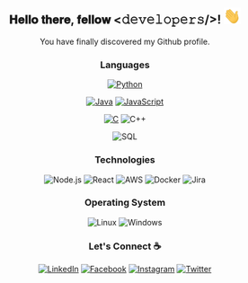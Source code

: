 <!--
**arch1902/arch1902** is a ✨ _special_ ✨ repository because its `README.md` (this file) appears on your GitHub profile.-->
<div align="center">
<h2> 𝐇𝐞𝐥𝐥𝐨 𝐭𝐡𝐞𝐫𝐞, 𝐟𝐞𝐥𝐥𝐨𝐰 <𝚍𝚎𝚟𝚎𝚕𝚘𝚙𝚎𝚛𝚜/>! <img src="https://github.com/ABSphreak/ABSphreak/blob/master/gifs/Hi.gif" width="30px"></h2>
</div>

<div align="center">

You have finally discovered my Github profile. <br>





### Languages

[![Python](https://img.shields.io/badge/-Python-000?&logo=python)](https://github.com/adamalston?tab=repositories&q=&type=&language=python)

[![Java](https://img.shields.io/badge/-Java-000?&logo=Java&logoColor=007396)](https://github.com/adamalston?tab=repositories&q=&type=&language=java)
[![JavaScript](https://img.shields.io/badge/-JavaScript-000?&logo=JavaScript&logoColor=ddc508)](https://github.com/Abhinav1004/Railway-reservation-system)

[![C](https://img.shields.io/badge/-C-000?&logo=C)](https://github.com/adamalston?tab=repositories&q=&type=&language=c)
![C++](https://img.shields.io/badge/-C++-000?&logo=c%2b%2b&logoColor=00599C)

![SQL](https://img.shields.io/badge/-SQL-000?&logo=MySQL&logoColor=4479A1)

<!-- ### Skills 

![Machine Learning](https://previews.123rf.com/images/antonshaparenko/antonshaparenko1809/antonshaparenko180900906/108745601-machine-learning-icon-monochrome-style-design-from-machine-learning-collection-ux-and-ui-pixel-perfe.jpg)
![Deep Learning]
![Natural Language Processing]
![Computer Vision]
![Full Stack Web Development]
 -->
### Technologies

![Node.js](https://img.shields.io/badge/-Node.js-000?&logo=node.js)
![React](https://img.shields.io/badge/-React-000?&logo=React)
![AWS](https://img.shields.io/badge/-AWS-000?&logo=Amazon-AWS&logoColor=FF9900)
![Docker](https://img.shields.io/badge/-Docker-000?&logo=Docker)
![Jira](https://img.shields.io/badge/-Jira-000?&logo=Jira-Software&logoColor=0052CC)

### Operating System

![Linux](https://img.shields.io/badge/-Linux-000?&logo=Linux&logoColor=FCC624)
![Windows](https://www.google.com/url?sa=i&url=https%3A%2F%2Flogos-world.net%2Fwindows-logo%2F&psig=AOvVaw26_A3WmQxa7xNFm0JQIT1b&ust=1616230596675000&source=images&cd=vfe&ved=0CAIQjRxqFwoTCIDFn6f-u-8CFQAAAAAdAAAAABAD)



</div>

<div align="center">

### Let's Connect :coffee:
<p align="center">
	<a href="https://www.linkedin.com/in/abhinav-kumar-jha-0948bb11b/"><img src="https://img.icons8.com/bubbles/50/000000/linkedin.png" alt="LinkedIn"/></a>
	<a href="https://www.facebook.com/abhinavkrjha10/"><img src="https://img.icons8.com/bubbles/50/000000/facebook-new.png" alt="Facebook"/></a>
	<a href="https://www.instagram.com/abhinavjha10/"><img src="https://img.icons8.com/bubbles/50/000000/instagram.png" alt="Instagram"/></a>
	<a href="https://twitter.com/Abhinavkrjha10"><img src="https://img.icons8.com/bubbles/50/000000/twitter.png" alt="Twitter"/></a>
</p>


</div>


